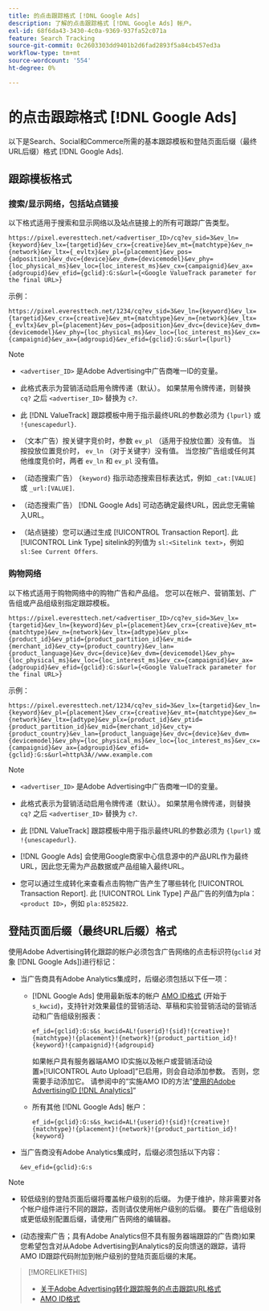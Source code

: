 ```yaml
---
title: 的点击跟踪格式 [!DNL Google Ads]
description: 了解的点击跟踪格式 [!DNL Google Ads] 帐户。
exl-id: 68f6da43-3430-4c0a-9369-937fa52c071a
feature: Search Tracking
source-git-commit: 0c2603303dd9401b2d6fad2893f5a84cb457ed3a
workflow-type: tm+mt
source-wordcount: '554'
ht-degree: 0%

---
```


# 的点击跟踪格式 [!DNL Google Ads]

以下是Search、Social和Commerce所需的基本跟踪模板和登陆页面后缀（最终URL后缀）格式 [!DNL Google Ads].

## 跟踪模板格式

### 搜索/显示网络，包括站点链接

以下格式适用于搜索和显示网络以及站点链接上的所有可跟踪广告类型。

`https://pixel.everesttech.net/<advertiser_ID>/cq?ev_sid=3&ev_ln={keyword}&ev_lx={targetid}&ev_crx={creative}&ev_mt={matchtype}&ev_n={network}&ev_ltx={_evltx}&ev_pl={placement}&ev_pos={adposition}&ev_dvc={device}&ev_dvm={devicemodel}&ev_phy={loc_physical_ms}&ev_loc={loc_interest_ms}&ev_cx={campaignid}&ev_ax={adgroupid}&ev_efid={gclid}:G:s&url={<Google ValueTrack parameter for the final URL>}`

示例：

`https://pixel.everesttech.net/1234/cq?ev_sid=3&ev_ln={keyword}&ev_lx={targetid}&ev_crx={creative}&ev_mt={matchtype}&ev_n={network}&ev_ltx={_evltx}&ev_pl={placement}&ev_pos={adposition}&ev_dvc={device}&ev_dvm={devicemodel}&ev_phy={loc_physical_ms}&ev_loc={loc_interest_ms}&ev_cx={campaignid}&ev_ax={adgroupid}&ev_efid={gclid}:G:s&url={lpurl}`

>[!NOTE]
>
>* `<advertiser_ID>` 是Adobe Advertising中广告商唯一ID的变量。
>
>* 此格式表示为营销活动启用令牌传递（默认）。 如果禁用令牌传递，则替换 `cq?` 之后 `<advertiser_ID>` 替换为 `c?`.
>
>* 此 [!DNL ValueTrack] 跟踪模板中用于指示最终URL的参数必须为 `{lpurl}` 或 `!{unescapedurl}`.
>
>* （文本广告）按关键字竞价时，参数 `ev_pl` （适用于投放位置）没有值。 当按投放位置竞价时， `ev_ln` （对于关键字）没有值。 当您按广告组或任何其他维度竞价时，两者 `ev_ln` 和 `ev_pl` 没有值。
>
>* （动态搜索广告） `{keyword}` 指示动态搜索目标表达式，例如 `_cat:[VALUE]` 或 `_url:[VALUE]`.
>
>* （动态搜索广告） [!DNL Google Ads] 可动态确定最终URL，因此您无需输入URL。
>
>* （站点链接）您可以通过生成 [!UICONTROL Transaction Report]. 此 [!UICONTROL Link Type] sitelink的列值为 `sl:<Sitelink text>`，例如 `sl:See Current Offers`.

### 购物网络

以下格式适用于购物网络中的购物广告和产品组。 您可以在帐户、营销策划、广告组或产品组级别指定跟踪模板。

`https://pixel.everesttech.net/<advertiser_ID>/cq?ev_sid=3&ev_lx={targetid}&ev_ln={keyword}&ev_pl={placement}&ev_crx={creative}&ev_mt={matchtype}&ev_n={network}&ev_ltx={adtype}&ev_plx={product_id}&ev_ptid={product_partition_id}&ev_mid={merchant_id}&ev_cty={product_country}&ev_lan={product_language}&ev_dvc={device}&ev_dvm={devicemodel}&ev_phy={loc_physical_ms}&ev_loc={loc_interest_ms}&ev_cx={campaignid}&ev_ax={adgroupid}&ev_efid={gclid}:G:s&url={<Google ValueTrack parameter for the final URL>}`

示例：

`https://pixel.everesttech.net/1234/cq?ev_sid=3&ev_lx={targetid}&ev_ln={keyword}&ev_pl={placement}&ev_crx={creative}&ev_mt={matchtype}&ev_n={network}&ev_ltx={adtype}&ev_plx={product_id}&ev_ptid={product_partition_id}&ev_mid={merchant_id}&ev_cty={product_country}&ev_lan={product_language}&ev_dvc={device}&ev_dvm={devicemodel}&ev_phy={loc_physical_ms}&ev_loc={loc_interest_ms}&ev_cx={campaignid}&ev_ax={adgroupid}&ev_efid={gclid}:G:s&url=http%3A//www.example.com`

>[!NOTE]
>
>* `<advertiser_ID>` 是Adobe Advertising中广告商唯一ID的变量。
>
>* 此格式表示为营销活动启用令牌传递（默认）。 如果禁用令牌传递，则替换 `cq?` 之后 `<advertiser_ID>` 替换为 `c?`.
>
>* 此 [!DNL ValueTrack] 跟踪模板中用于指示最终URL的参数必须为 `{lpurl}` 或 `!{unescapedurl}`.
>
>* [!DNL Google Ads] 会使用Google商家中心信息源中的产品URL作为最终URL，因此您无需为产品数据或产品组输入最终URL。
>
>* 您可以通过生成转化来查看点击购物广告产生了哪些转化 [!UICONTROL Transaction Report]. 此 [!UICONTROL Link Type] 产品广告的列值为pla：`<product ID>`，例如 `pla:8525822`.

## 登陆页面后缀（最终URL后缀）格式

使用Adobe Advertising转化跟踪的帐户必须包含广告网络的点击标识符(`gclid` 对象 [!DNL Google Ads])进行标记：

* 当广告商具有Adobe Analytics集成时，后缀必须包括以下任一项：

   * [!DNL Google Ads] 使用最新版本的帐户 [AMO ID格式](/help/integrations/analytics/ids.md#amo-id-formats) (开始于 `s_kwcid`)，支持针对效果最佳的营销活动、草稿和实验营销活动的营销活动和广告组级别报表：

     `ef_id={gclid}:G:s&s_kwcid=AL!{userid}!{sid}!{creative}!{matchtype}!{placement}!{network}!{product_partition_id}!{keyword}!{campaignid}!{adgroupid}`

     如果帐户具有服务器端AMO ID实施以及帐户或营销活动设置»[!UICONTROL Auto Upload]”已启用，则会自动添加参数。 否则，您需要手动添加它。 请参阅中的“实施AMO ID的方法”[使用的Adobe AdvertisingID [!DNL Analytics]](/help/integrations/analytics/ids.md#amo-id-implement)“

   * 所有其他 [!DNL Google Ads] 帐户：

     `ef_id={gclid}:G:s&s_kwcid=AL!{userid}!{sid}!{creative}!{matchtype}!{placement}!{network}!{product_partition_id}!{keyword}`

* 当广告商没有Adobe Analytics集成时，后缀必须包括以下内容：

  `&ev_efid={gclid}:G:s`

>[!NOTE]
>
>* 较低级别的登陆页面后缀将覆盖帐户级别的后缀。 为便于维护，除非需要对各个帐户组件进行不同的跟踪，否则请仅使用帐户级别的后缀。 要在广告组级别或更低级别配置后缀，请使用广告网络的编辑器。
>
>* (动态搜索广告；具有Adobe Analytics但不具有服务器端跟踪的广告商)如果您希望包含对从Adobe Advertising到Analytics的反向馈送的跟踪，请将AMO ID跟踪代码附加到帐户级别的登陆页面后缀的末尾。

>[!MORELIKETHIS]
>
>* [关于Adobe Advertising转化跟踪服务的点击跟踪URL格式](formats-click-tracking-about.md)
>* [AMO ID格式](/help/integrations/analytics/ids.md#amo-id-formats)
